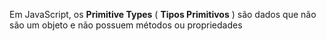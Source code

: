 Em JavaScript, os **Primitive Types** ( **Tipos Primitivos** ) são dados que não são um objeto e não possuem métodos ou propriedades 